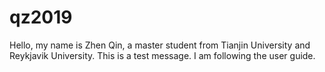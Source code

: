 # qz2019
Hello, my name is Zhen Qin, a master student from Tianjin University and Reykjavik University.
This is a test message. I am following the user guide.
